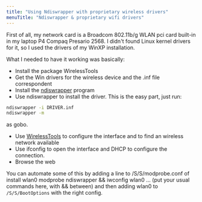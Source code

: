 ```yaml
---
title: "Using Ndiswrapper with proprietary wireless drivers"
menuTitle: "Ndiswrapper & proprietary wifi drivers"
---
```


First of all, my network card is a Broadcom 802.11b/g WLAN pci card
built-in in my laptop P4 Compaq Presario 2568. I didn't found Linux
kernel drivers for it, so I used the drivers of my WinXP installation.

What I needed to have it working was basically:

-   Install the package WirelessTools
-   Get the Win drivers for the wireless device and the .inf file
    correspondent
-   Install the [ndiswrapper](http://ndiswrapper.sourceforge.net/)
    program
-   Use ndiswrapper to install the driver. This is the easy part, just
    run:

```bash
ndiswrapper -i DRIVER.inf
ndiswrapper -m
```

as gobo.

-   Use [WirelessTools](/Commands/WirelessTools) to configure the
    interface and to find an wireless network available
-   Use ifconfig to open the interface and DHCP to configure the
    connection.
-   Browse the web

You can automate some of this by adding a line to /S/S/modprobe.conf of
install wlan0 modprobe ndiswrapper && iwconfig wlan0 ... (put your usual
commands here, with && between) and then adding wlan0 to
`/S/S/BootOptions` with the right config.

